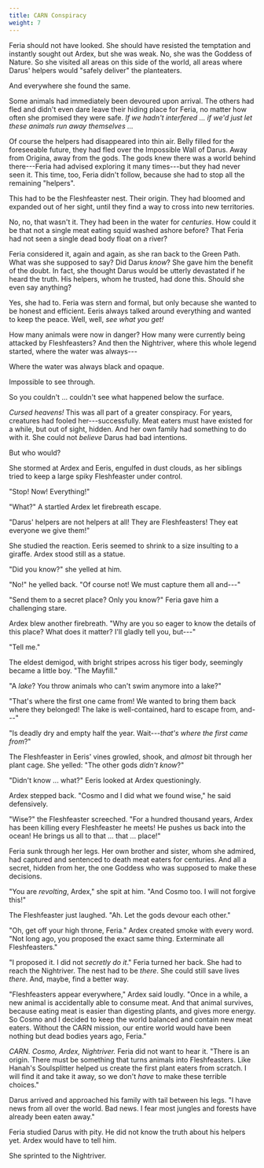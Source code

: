```yaml
---
title: CARN Conspiracy
weight: 7
---
```

Feria should not have looked. She should have resisted the temptation and instantly sought out Ardex, but she was weak. No, she was the Goddess of Nature. So she visited all areas on this side of the world, all areas where Darus' helpers would "safely deliver" the planteaters.

And everywhere she found the same.

Some animals had immediately been devoured upon arrival. The others had fled and didn't even dare leave their hiding place for Feria, no matter how often she promised they were safe. _If we hadn't interfered ... if we'd just let these animals run away themselves ..._

Of course the helpers had disappeared into thin air. Belly filled for the foreseeable future, they had fled over the Impossible Wall of Darus. Away from Origina, away from the gods. The gods knew there was a world behind there---Feria had advised exploring it many times---but they had never seen it. This time, too, Feria didn't follow, because she had to stop all the remaining "helpers".

This had to be the Fleshfeaster nest. Their origin. They had bloomed and expanded out of her sight, until they find a way to cross into new territories.

No, no, that wasn't it. They had been in the water for _centuries_. How could it be that not a single meat eating squid washed ashore before? That Feria had not seen a single dead body float on a river?

Feria considered it, again and again, as she ran back to the Green Path. What was she supposed to say? Did Darus _know_? She gave him the benefit of the doubt. In fact, she thought Darus would be utterly devastated if he heard the truth. His helpers, whom he trusted, had done this. Should she even say anything?

Yes, she had to. Feria was stern and formal, but only because she wanted to be honest and efficient. Eeris always talked around everything and wanted to keep the peace. Well, well, _see what you get!_

How many animals were now in danger? How many were currently being attacked by Fleshfeasters? And then the Nightriver, where this whole legend started, where the water was always---

Where the water was always black and opaque.

Impossible to see through.

So you couldn't ... couldn't see what happened below the surface.

_Cursed heavens!_ This was all part of a greater conspiracy. For years, creatures had fooled her---successfully. Meat eaters must have existed for a while, but out of sight, hidden. And her own family had something to do with it. She could not _believe_ Darus had bad intentions. 

But who would?

She stormed at Ardex and Eeris, engulfed in dust clouds, as her siblings tried to keep a large spiky Fleshfeaster under control.

"Stop! Now! Everything!"

"What?" A startled Ardex let firebreath escape.

"Darus' helpers are not helpers at all! They are Fleshfeasters! They eat everyone we give them!"

She studied the reaction. Eeris seemed to shrink to a size insulting to a giraffe. Ardex stood still as a statue.

"Did you know?" she yelled at him.

"No!" he yelled back. "Of course not! We must capture them all and---"

"Send them to a secret place? Only you know?" Feria gave him a challenging stare.

Ardex blew another firebreath. "Why are you so eager to know the details of this place? What does it matter? I'll gladly tell you, but---"

"Tell me."

The eldest demigod, with bright stripes across his tiger body, seemingly became a little boy. "The Mayfill."

"A _lake_? You throw animals who can't swim anymore into a lake?"

"That's where the first one came from! We wanted to bring them back where they belonged! The lake is well-contained, hard to escape from, and---"

"Is deadly dry and empty half the year. Wait---_that's where the first came from_?"

The Fleshfeaster in Eeris' vines growled, shook, and _almost_ bit through her plant cage. She yelled: "The other gods _didn't know_?"

"Didn't know ... what?" Eeris looked at Ardex questioningly.

Ardex stepped back. "Cosmo and I did what we found wise," he said defensively.

"Wise?" the Fleshfeaster screeched. "For a hundred thousand years, Ardex has been killing every Fleshfeaster he meets! He pushes us back into the ocean! He brings us all to that ... that ... place!"

Feria sunk through her legs. Her own brother and sister, whom she admired, had captured and sentenced to death meat eaters for centuries. And all a secret, hidden from her, the one Goddess who was supposed to make these decisions.

"You are _revolting_, Ardex," she spit at him. "And Cosmo too. I will not forgive this!"

The Fleshfeaster just laughed. "Ah. Let the gods devour each other."

"Oh, get off your high throne, Feria." Ardex created smoke with every word. "Not long ago, you proposed the exact same thing. Exterminate all Fleshfeasters."

"I proposed it. I did not _secretly do it_." Feria turned her back. She had to reach the Nightriver. The nest had to be _there_. She could still save lives _there_. And, maybe, find a better way.

"Fleshfeasters appear everywhere," Ardex said loudly. "Once in a while, a new animal is accidentally able to consume meat. And that animal survives, because eating meat is easier than digesting plants, and gives more energy. So Cosmo and I decided to keep the world balanced and contain new meat eaters. Without the CARN mission, our entire world would have been nothing but dead bodies years ago, Feria."

_CARN. Cosmo, Ardex, Nightriver._ Feria did not want to hear it. "There is an origin. There must be something that turns animals into Fleshfeasters. Like Hanah's Soulsplitter helped us create the first plant eaters from scratch. I will find it and take it away, so we don't _have_ to make these terrible choices."

Darus arrived and approached his family with tail between his legs. "I have news from all over the world. Bad news. I fear most jungles and forests have already been eaten away."

Feria studied Darus with pity. He did not know the truth about his helpers yet. Ardex would have to tell him.

She sprinted to the Nightriver.